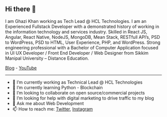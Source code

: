 ## Hi there 👋

I am Ghazi Khan working as Tech Lead @ HCL Technologies. I am an Experienced Fullstack Developer with a demonstrated history of working in the information technology and services industry. Skilled in React JS, Angular, React Native, NodeJS, MongoDB, Mean Stack, RESTfull API’s, PSD to WordPress, PSD to HTML, User Experience, PHP, and WordPress. Strong engineering professional with a Bachelor of Computer Application focused in UI UX Developer / Front End Developer / Web Designer from Sikkim Manipal University – Distance Education.

[Blog](https://codewithghazi.com/blog) - [YouTube](https://www.youtube.com/channel/UCio7gIFilw6wsgbTZAVOBrg)

---

- 🔭 I’m currently working as Technical Lead @ HCL Technologies
- 🌱 I’m currently learning Python - Blockchain
- 👯 I’m looking to collaborate on open source/commercial projects
- 🤔 I’m looking for help with digital marketing to drive traffic to my blog
- 💬 Ask me about Web Development
- 📫 How to reach me:
  [Twitter](https://twitter.com/codewithghazi), [Instagram](https://instagram.com/codewithghazi)
